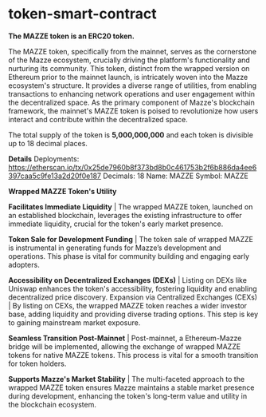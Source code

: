 # token-smart-contract
**The MAZZE token is an ERC20 token.**

The MAZZE token, specifically from the mainnet, serves as the cornerstone of the Mazze ecosystem, crucially driving the platform's functionality and nurturing its community. This token, distinct from the wrapped version on Ethereum prior to the mainnet launch, is intricately woven into the Mazze ecosystem's structure. It provides a diverse range of utilities, from enabling transactions to enhancing network operations and user engagement within the decentralized space. As the primary component of Mazze's blockchain framework, the mainnet's MAZZE token is poised to revolutionize how users interact and contribute within the decentralized space.

The total supply of the token is **5,000,000,000** and each token is divisible up to 18 decimal places.

**Details**
Deployments: https://etherscan.io/tx/0x25de7960b8f373bd8b0c461753b2f6b886da4ee6397caa5c9fe13a2d20f0e187
Decimals: 18
Name: MAZZE
Symbol: MAZZE

**Wrapped MAZZE Token's Utility**

**Facilitates Immediate Liquidity** | The wrapped MAZZE token, launched on an established blockchain, leverages the existing infrastructure to offer immediate liquidity, crucial for the token's early market presence.

**Token Sale for Development Funding** | The token sale of wrapped MAZZE is instrumental in generating funds for Mazze’s development and operations. This phase is vital for community building and engaging early adopters.

**Accessibility on Decentralized Exchanges (DEXs)** | Listing on DEXs like Uniswap enhances the token's accessibility, fostering liquidity and enabling decentralized price discovery.
Expansion via Centralized Exchanges (CEXs) | By listing on CEXs, the wrapped MAZZE token reaches a wider investor base, adding liquidity and providing diverse trading options. This step is key to gaining mainstream market exposure.

**Seamless Transition Post-Mainnet** | Post-mainnet, a Ethereum-Mazze bridge will be implemented, allowing the exchange of wrapped MAZZE tokens for native MAZZE tokens. This process is vital for a smooth transition for token holders.

**Supports Mazze's Market Stability** | The multi-faceted approach to the wrapped MAZZE token ensures Mazze maintains a stable market presence during development, enhancing the token's long-term value and utility in the blockchain ecosystem.
